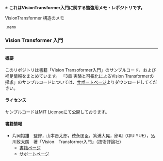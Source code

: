  
※ **これはVisionTransformer入門に関する勉強用メモ・レポジトリです。**


VisionTransformer 構造のメモ

```Termial
.memo
```



### Vision Transformer 入門
---

#### 概要
このリポジトリは書籍「Vision Transoformer入門」のサンプルコード、および補足情報をまとめています。
「3章 実験と可視化によるVision Transformerの探求」のサンプルコードについては、[サポートページ](https://gihyo.jp/book/2022/978-4-297-13058-9/support)よりダウンロードしてください。

#### ライセンス

サンプルコードはMIT Licenseにて公開しております。

#### 書籍情報

* 片岡裕雄　監修，山本晋太郎，徳永匡臣，箕浦大晃，邱玥（QIU YUE），品川政太朗　著「Vision　Transformer入門」（技術評論社）
  * [書籍ページ](https://gihyo.jp/book/2022/978-4-297-13058-9)
  * [サポートページ](https://gihyo.jp/book/2022/978-4-297-13058-9/support)



